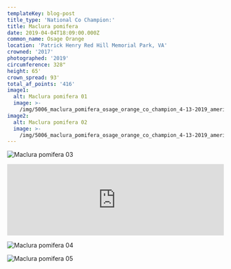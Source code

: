 ```yaml
---
templateKey: blog-post
title_type: 'National Co Champion:'
title: Maclura pomifera
date: 2019-04-04T18:09:00.000Z
common_name: Osage Orange
location: 'Patrick Henry Red Hill Memorial Park, VA'
crowned: '2017'
photographed: '2019'
circumference: 328"
height: 65'
crown_spread: 93'
total_af_points: '416'
image1:
  alt: Maclura pomifera 01
  image: >-
    /img/5006_maclura_pomifera_osage_orange_co_champion_4-13-2019_american_forests_brian_kelley_base.jpg
image2:
  alt: Maclura pomifera 02
  image: >-
    /img/5006_maclura_pomifera_osage_orange_co_champion_4-13-2019_american_forests_brian_kelley_base_2.jpg
---
```

![Maclura pomifera 03](/img/5006_maclura_pomifera_osage_orange_co_champion_4-13-2019_american_forests_brian_kelley_full_sunrise.jpg)

<iframe width="100%" height="166" scrolling="no" frameborder="no" allow="autoplay" src="https://w.soundcloud.com/player/?url=https%3A//api.soundcloud.com/tracks/611868780&color=%23ff5500&auto_play=false&hide_related=false&show_comments=true&show_user=true&show_reposts=false&show_teaser=true"></iframe>

![Maclura pomifera 04](/img/5006_maclura_pomifera_osage_orange_co_champion_4-13-2019_american_forests_brian_kelley_full_1.jpg)

![Maclura pomifera 05](/img/5006_maclura_pomifera_osage_orange_co_champion_4-13-2019_american_forests_brian_kelley_scale.jpg)
